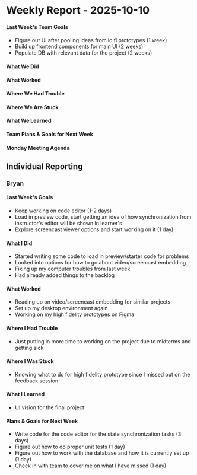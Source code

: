 # Weekly Report - 2025-10-10

#### Last Week's Team Goals
- Figure out UI after pooling ideas from lo fi prototypes (1 week)
- Build up frontend components for main UI (2 weeks)
- Populate DB with relevant data for the project (2 weeks)

#### What We Did

#### What Worked

#### Where We Had Trouble

#### Where We Are Stuck

#### What We Learned

#### Team Plans & Goals for Next Week

#### Monday Meeting Agenda

## Individual Reporting

### Bryan

#### Last Week's Goals
- Keep working on code editor (1-2 days)
- Load in preview code, start getting an idea of how synchronization from instructor's editor will be shown in learner's
- Explore screencast viewer options and start working on it (1 day)

#### What I Did
- Started writing some code to load in preview/starter code for problems
- Looked into options for how to go about video/screencast embedding
- Fixing up my computer troubles from last week
- Had already added things to the backlog

#### What Worked
- Reading up on video/screencast embedding for similar projects
- Set up my desktop environment again
- Working on my high fidelity prototypes on Figma

#### Where I Had Trouble
- Just putting in more time to working on the project due to midterms and getting sick

#### Where I Was Stuck
- Knowing what to do for high fidelity prototype since I missed out on the feedback session

#### What I Learned
- UI vision for the final project

#### Plans & Goals for Next Week
- Write code for the code editor for the state synchronization tasks (3 days)
- Figure out how to do proper unit tests (1 day)
- Figure out how to work with the database and how it is currently set up (1 day)
- Check in with team to cover me on what I have missed (1 day)
